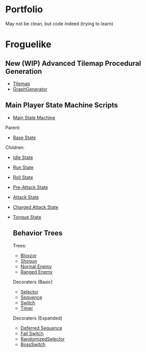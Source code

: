 # Portfolio
May not be clean, but code indeed (trying to learn)

# Froguelike
## New (WIP) Advanced Tilemap Procedural Generation
- [Tilemap](TilemapIO.cs)
- [GraphGenerator](GraphGenerator.cs)

## Main Player State Machine Scripts
- [Main State Machine](PlayerStateMachine.cs)

Parent:
- [Base State](BaseState.cs)

Children:
- [Idle State](PlayerIdleState.cs)
- [Run State](PlayerRunState.cs)
- [Roll State](PlayerRollState.cs)
- [Pre-Attack State](PlayerPreAttackState.cs)
- [Attack State](PlayerAttackState.cs)
- [Charged Attack State](PlayerChargedAttackState.cs)
- [Tongue State](PlayerTongueState.cs)

  ## Behavior Trees

  Trees:
  - [Bloxzor](BossBT.cs)
  - [Shogun](SecondBossBT.cs)
  - [Normal Enemy](EnemyBT.cs)
  - [Ranged Enemy](RangedEnemyBT.cs)
 
  Decoraters (Basic)
  - [Selector](Selector.cs)
  - [Sequence](Sequence.cs)
  - [Switch](Switch.cs)
  - [Timer](Timer.cs)
 
  Decoraters (Expanded)
  - [Deferred Sequence](DeferredSequence.cs)
  - [Fail Switch](FailSwitch.cs)
  - [RandomizedSelector](RandomizedSelector.cs)
  - [BossSwitch](BossSwitch.cs)




